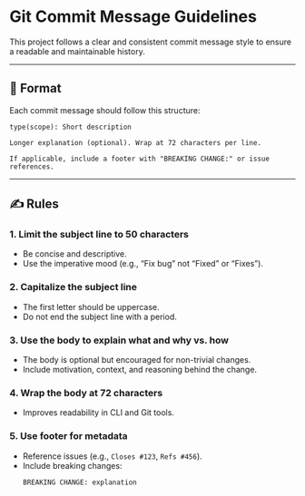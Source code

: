 # Git Commit Message Guidelines

This project follows a clear and consistent commit message style to ensure a readable and maintainable history.

---

## 🧩 Format

Each commit message should follow this structure:

```
type(scope): Short description

Longer explanation (optional). Wrap at 72 characters per line.

If applicable, include a footer with "BREAKING CHANGE:" or issue references.
```

---

## ✍️ Rules

### 1. Limit the subject line to 50 characters
- Be concise and descriptive.
- Use the imperative mood (e.g., “Fix bug” not “Fixed” or “Fixes”).

### 2. Capitalize the subject line
- The first letter should be uppercase.
- Do not end the subject line with a period.

### 3. Use the body to explain what and why vs. how
- The body is optional but encouraged for non-trivial changes.
- Include motivation, context, and reasoning behind the change.

### 4. Wrap the body at 72 characters
- Improves readability in CLI and Git tools.

### 5. Use footer for metadata
- Reference issues (e.g., `Closes #123`, `Refs #456`).
- Include breaking changes:  
  ```
  BREAKING CHANGE: explanation
  ```

